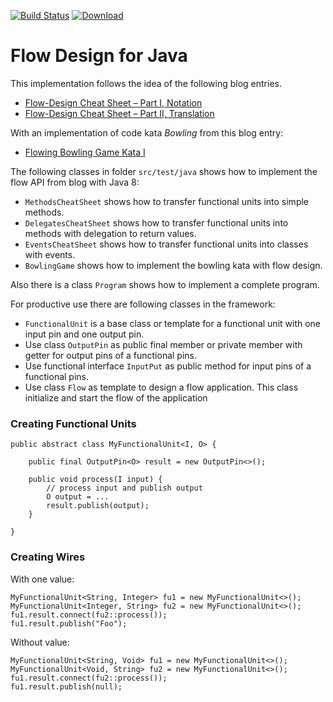 [![Build Status](https://travis-ci.org/falkoschumann/java-flowdesign.svg?branch=develop)](https://travis-ci.org/falkoschumann/java-flowdesign)
[![Download](https://api.bintray.com/packages/falkoschumann/maven/flowdesign/images/download.svg)](https://bintray.com/falkoschumann/maven/flowdesign)


Flow Design for Java
====================

This implementation follows the idea of the following blog entries.

*   [Flow-Design Cheat Sheet – Part I, Notation][1]
*   [Flow-Design Cheat Sheet – Part II, Translation][2]

With an implementation of code kata *Bowling* from this blog entry:

*   [Flowing Bowling Game Kata I][3]

The following classes in folder `src/test/java` shows how to implement the flow
API from blog with Java 8:

*   `MethodsCheatSheet` shows how to transfer functional units into simple
    methods.
*   `DelegatesCheatSheet` shows how to transfer functional units into methods
     with delegation to return values.
*   `EventsCheatSheet` shows how to transfer functional units into classes with
    events.
*   `BowlingGame` shows how to implement the bowling kata with flow design.

Also there is a class `Program` shows how to implement a complete program.

For productive use there are following classes in the framework:

*   `FunctionalUnit` is a base class or template for a functional unit with one
    input pin and one output pin.
*   Use class `OutputPin` as public final member or private member with getter
    for output pins of a functional pins.
*   Use functional interface `InputPut` as public method for input pins of a
    functional pins.
*   Use class `Flow` as template to design a flow application. This class
    initialize and start the flow of the application

### Creating Functional Units

    public abstract class MyFunctionalUnit<I, O> {

        public final OutputPin<O> result = new OutputPin<>();

        public void process(I input) {
            // process input and publish output
            O output = ...
            result.publish(output);
        }

    }


### Creating Wires

With one value:

    MyFunctionalUnit<String, Integer> fu1 = new MyFunctionalUnit<>();
    MyFunctionalUnit<Integer, String> fu2 = new MyFunctionalUnit<>();
    fu1.result.connect(fu2::process());
    fu1.result.publish("Foo");

Without value:

    MyFunctionalUnit<String, Void> fu1 = new MyFunctionalUnit<>();
    MyFunctionalUnit<Void, String> fu2 = new MyFunctionalUnit<>();
    fu1.result.connect(fu2::process());
    fu1.result.publish(null);


[1]: http://geekswithblogs.net/theArchitectsNapkin/archive/2011/03/19/flow-design-cheat-sheet-ndash-part-i-notation.aspx
[2]: http://geekswithblogs.net/theArchitectsNapkin/archive/2011/03/20/flow-design-cheat-sheet-ndash-part-ii-translation.aspx
[3]: http://geekswithblogs.net/theArchitectsNapkin/archive/2011/07/05/flowing-bowling-game-kata-i.aspx
